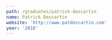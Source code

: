 ```yaml
---
path: /graduates/patrick-descartin
name: Patrick Descartin
website: 'http://www.patdescartin.com'
year: '2018'
---
```



